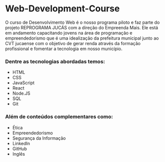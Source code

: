 # Web-Development-Course

O curso de Desenvolvimento Web é o nosso programa piloto e faz parte do projeto REPROGRAMA JUCÁS com a direção do Empreenda Mais. Ele está em andamento capacitando jovens na área de programação e empreendedorismo que é uma idealização da prefeitura municipal junto ao CVT jucaense com o objetivo de gerar renda através da formação profissional e fomentar a tecnologia em nosso município.

### Dentre as tecnologias abordadas temos:

- HTML
- CSS
- JavaScript
- React 
- Node.JS 
- SQL
- Git

### Além de conteúdos complementares como:

- Ética
- Empreendedorismo
- Segurança da Informação
- LinkedIn
- GitHub
- Inglês
